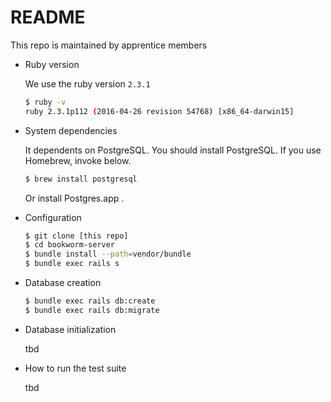 # README

This repo is maintained by apprentice members

* Ruby version

  We use the ruby version `2.3.1`

  ```sh
  $ ruby -v
  ruby 2.3.1p112 (2016-04-26 revision 54768) [x86_64-darwin15]
  ```

* System dependencies

  It dependents on PostgreSQL. You should install PostgreSQL.
  If you use Homebrew, invoke below.
  ```sh
  $ brew install postgresql
  ```
  Or install Postgres.app .

* Configuration

  ```sh
  $ git clone [this repo]
  $ cd bookworm-server
  $ bundle install --path=vendor/bundle
  $ bundle exec rails s
  ```

* Database creation

  ```sh
  $ bundle exec rails db:create
  $ bundle exec rails db:migrate
  ```

* Database initialization

  tbd

* How to run the test suite

  tbd
